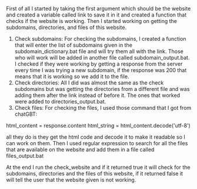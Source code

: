 First of all I started by taking the first argument which should be the website and created a variable called link to save it in it and created a function that checks if the website is working. Then I started working on getting the subdomains, directories, and files of this website.
1)	Check subdomains:
For checking the subdomains, I created a function that will enter the list of subdomains given in the subdomain_dictionary.bat file and will try them all with the link. Those who will work will be added in another file called subdomain_output.bat. I checked if they were working by getting a response from the server every time I was trying a new subdomain, if the response was 200 that means that it is working so we add it to the file.
2)	Check directories:
All I did was almost the same as the check subdomains but was getting the directories from a different file and was adding them after the link instead of before it. The ones that worked were added to directories_output.bat.
3)	Check files:
For checking the files, I used those command that I got from chatGBT:


html_content = response.content
html_string = html_content.decode('utf-8')

all they do is they get the html code and decode it to make it readable so I can work on them. Then I used regular expression to search for all the files that are available on the website and add them in a file called files_output.bat


At the end I run the check_website and if it returned true it will check for the subdomains, directories and the files of this website, if it returned false it will tell the user that the website given is not working.
